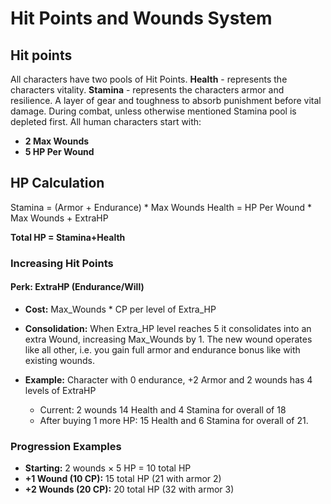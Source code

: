 # Hit Points and Wounds System

## Hit points
All characters have two pools of Hit Points.
**Health** - represents the characters vitality.
**Stamina**  - represents the characters armor and resilience. A layer of gear and toughness to absorb punishment before vital damage.
During combat, unless otherwise mentioned Stamina pool is depleted first.
All human characters start with:
- **2 Max Wounds**
- **5 HP Per Wound**
## HP Calculation
Stamina = (Armor + Endurance) * Max Wounds
Health = HP Per Wound * Max Wounds + ExtraHP

**Total HP = Stamina+Health**
### Increasing Hit Points

#### Perk: ExtraHP (Endurance/Will)
- **Cost:** Max_Wounds * CP per level of Extra_HP
- **Consolidation:** When Extra_HP level reaches  5 it consolidates into an extra Wound, increasing Max_Wounds by 1.  The new wound operates like all other, i.e.  you gain full armor and endurance bonus like with existing wounds.

- **Example:** Character with 0 endurance, +2 Armor and 2 wounds has 4 levels of ExtraHP
  - Current: 2 wounds 14 Health and 4 Stamina for overall of 18
  - After buying 1 more HP: 15 Health and 6 Stamina for overall of 21.

### Progression Examples
- **Starting:** 2 wounds × 5 HP = 10 total HP
- **+1 Wound (10 CP):** 15 total HP (21 with armor 2)
- **+2 Wounds (20 CP):** 20 total HP (32 with armor 3)

